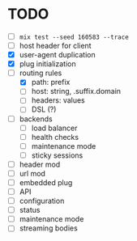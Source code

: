 # TODO #

- [ ] `mix test --seed 160583 --trace`
- [ ] host header for client
- [x] user-agent duplication
- [x] plug initialization
- [ ] routing rules
  * [x] path: prefix
  * [ ] host: string, .suffix.domain
  * [ ] headers: values
  * [ ] DSL (?)
- [ ] backends
  * [ ] load balancer
  * [ ] health checks
  * [ ] maintenance mode
  * [ ] sticky sessions
- [ ] header mod
- [ ] url mod
- [ ] embedded plug
- [ ] API
 - [ ] configuration
 - [ ] status
 - [ ] maintenance mode
- [ ] streaming bodies
